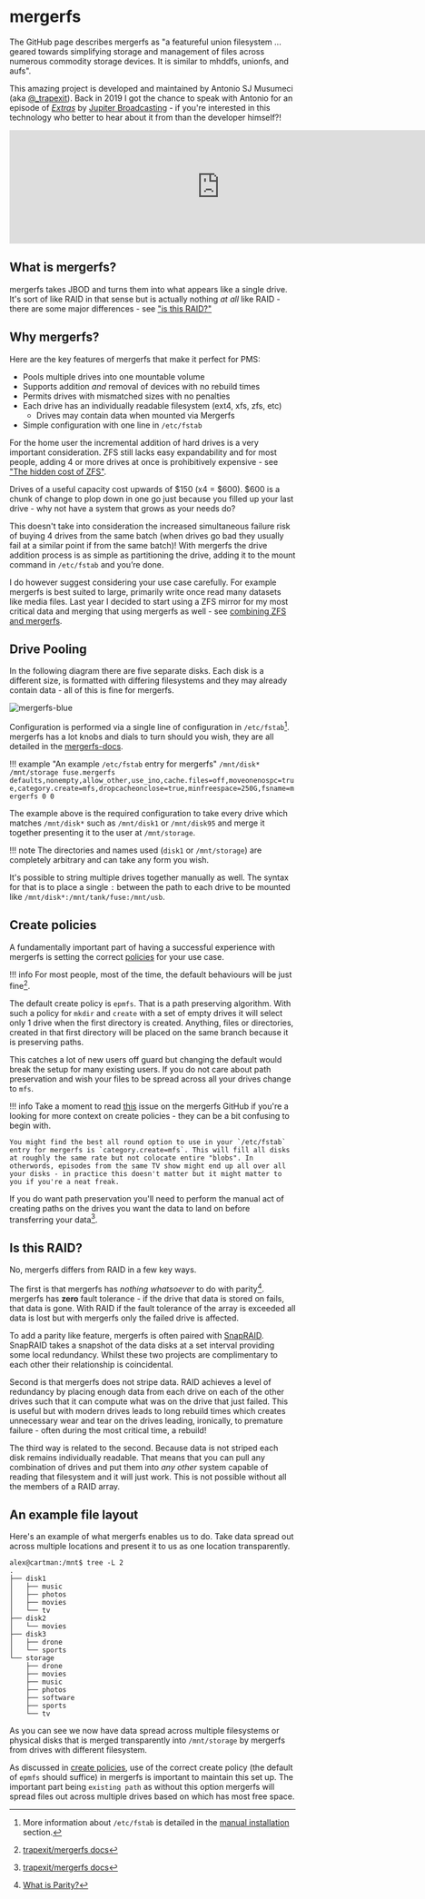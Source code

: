 # mergerfs

The GitHub page describes mergerfs as "a featureful union filesystem ... geared towards simplifying storage and management of files across numerous commodity storage devices. It is similar to mhddfs, unionfs, and aufs".

This amazing project is developed and maintained by Antonio SJ Musumeci (aka [@_trapexit](https://twitter.com/_trapexit)). Back in 2019 I got the chance to speak with Antonio for an episode of [*Extras*](https://extras.show/) by [Jupiter Broadcasting](https://www.jupiterbroadcasting.com/) - if you're interested in this technology who better to hear about it from than the developer himself?!

<p align="center">
<iframe src="https://player.fireside.fm/v2/WTrMvATU+NSbz5Jst?theme=dark" width="740" height="200" frameborder="0" scrolling="no"></iframe>
</p>

## What is mergerfs?

mergerfs takes JBOD and turns them into what appears like a single drive. It's sort of like RAID in that sense but is actually nothing *at all* like RAID - there are some major differences - see ["is this RAID?"](#is-this-raid)

## Why mergerfs?

Here are the key features of mergerfs that make it perfect for PMS:

* Pools multiple drives into one mountable volume
* Supports addition *and* removal of devices with no rebuild times
* Permits drives with mismatched sizes with no penalties
* Each drive has an individually readable filesystem (ext4, xfs, zfs, etc)
    * Drives may contain data when mounted via Mergerfs
* Simple configuration with one line in `/etc/fstab`

For the home user the incremental addition of hard drives is a very important consideration. ZFS still lacks easy expandability and for most people, adding 4 or more drives at once is prohibitively expensive - see ["The hidden cost of ZFS"](http://louwrentius.com/the-hidden-cost-of-using-zfs-for-your-home-nas.html).

Drives of a useful capacity cost upwards of $150 (x4 = $600). $600 is a chunk of change to plop down in one go just because you filled up your last drive - why not have a system that grows as your needs do?

This doesn't take into consideration the increased simultaneous failure risk of buying 4 drives from the same batch (when drives go bad they usually fail at a similar point if from the same batch)! With mergerfs the drive addition process is as simple as partitioning the drive, adding it to the mount command in `/etc/fstab` and you’re done. 

I do however suggest considering your use case carefully. For example mergerfs is best suited to large, primarily write once read many datasets like media files. Last year I decided to start using a ZFS mirror for my most critical data and merging that using mergerfs as well - see [combining ZFS and mergerfs](../05-advanced/combine-zfs-and-others.md).

## Drive Pooling

In the following diagram there are five separate disks. Each disk is a different size, is formatted with differing filesystems and they may already contain data - all of this is fine for mergerfs.

![mergerfs-blue](../images/tech-stack/mergerfs-blue.png)

Configuration is performed via a single line of configuration in `/etc/fstab`[^1]. mergerfs has a lot knobs and dials to turn should you wish, they are all detailed in the [mergerfs-docs](trapexit.github.io/mergerfs).

!!! example "An example `/etc/fstab` entry for mergerfs"
    ```
    /mnt/disk* /mnt/storage fuse.mergerfs defaults,nonempty,allow_other,use_ino,cache.files=off,moveonenospc=true,category.create=mfs,dropcacheonclose=true,minfreespace=250G,fsname=mergerfs 0 0
    ```

The example above is the required configuration to take every drive which matches `/mnt/disk*` such as `/mnt/disk1` or `/mnt/disk95` and merge it together presenting it to the user at `/mnt/storage`.

!!! note
    The directories and names used (`disk1` or `/mnt/storage`) are completely arbitrary and can take any form you wish.

It's possible to string multiple drives together manually as well. The syntax for that is to place a single `:` between the path to each drive to be mounted like `/mnt/disk*:/mnt/tank/fuse:/mnt/usb`.

## Create policies

A fundamentally important part of having a successful experience with mergerfs is setting the correct [policies](https://trapexit.github.io/mergerfs/latest/config/functions_categories_policies/) for your use case. 

!!! info
    For most people, most of the time, the default behaviours will be just fine[^3].

The default create policy is `epmfs`. That is a path preserving algorithm. With such a policy for `mkdir` and `create` with a set of empty drives it will select only 1 drive when the first directory is created. Anything, files or directories, created in that first directory will be placed on the same branch because it is preserving paths.

This catches a lot of new users off guard but changing the default would break the setup for many existing users. If you do not care about path preservation and wish your files to be spread across all your drives change to `mfs`. 

!!! info
    Take a moment to read [this](https://github.com/trapexit/mergerfs/issues/634) issue on the mergerfs GitHub if you're a looking for more context on create policies - they can be a bit confusing to begin with.

    You might find the best all round option to use in your `/etc/fstab` entry for mergerfs is `category.create=mfs`. This will fill all disks at roughly the same rate but not colocate entire "blobs". In otherwords, episodes from the same TV show might end up all over all your disks - in practice this doesn't matter but it might matter to you if you're a neat freak.

If you do want path preservation you'll need to perform the manual act of creating paths on the drives you want the data to land on before transferring your data[^3].

## Is this RAID?

No, mergerfs differs from RAID in a few key ways.

The first is that mergerfs has *nothing whatsoever* to do with parity[^2]. mergerfs has **zero** fault tolerance - if the drive that data is stored on fails, that data is gone. With RAID if the fault tolerance of the array is exceeded all data is lost but with mergerfs only the failed drive is affected.

To add a parity like feature, mergerfs is often paired with [SnapRAID](snapraid.md). SnapRAID takes a snapshot of the data disks at a set interval providing some local redundancy. Whilst these two projects are complimentary to each other their relationship is coincidental.

Second is that mergerfs does not stripe data. RAID achieves a level of redundancy by placing enough data from each drive on each of the other drives such that it can compute what was on the drive that just failed. This is useful but with modern drives leads to long rebuild times which creates unnecessary wear and tear on the drives leading, ironically, to premature failure - often during the most critical time, a rebuild!

The third way is related to the second. Because data is not striped each disk remains individually readable. That means that you can pull any combination of drives and put them into *any other* system capable of reading that filesystem and it will just work. This is not possible without all the members of a RAID array.

## An example file layout

Here's an example of what mergerfs enables us to do. Take data spread out across multiple locations and present it to us as one location transparently.

```
alex@cartman:/mnt$ tree -L 2
.
├── disk1
│   ├── music
│   ├── photos
│   ├── movies
│   └── tv
├── disk2
│   └── movies
├── disk3
│   ├── drone
│   └── sports
└── storage
    ├── drone
    ├── movies
    ├── music
    ├── photos
    ├── software
    ├── sports
    └── tv
```

As you can see we now have data spread across multiple filesystems or physical disks that is merged transparently into `/mnt/storage` by mergerfs from drives with different filesystem. 

As discussed in [create policies](#create-policies), use of the correct create policy (the default of `epmfs` should suffice) in mergerfs is important to maintain this set up. The important part being `existing path` as without this option mergerfs will spread files out across multiple drives based on which has most free space.


[^1]: More information about `/etc/fstab` is detailed in the [manual installation](../03-installation/manual-install-ubuntu.md) section.
[^2]: [What is Parity?](https://en.wikipedia.org/wiki/Standard_RAID_levels#Simplified_parity_example)
[^3]: [trapexit/mergerfs docs](https://trapexit.github.io/mergerfs/latest/faq/why_isnt_it_working/#why-are-all-my-files-ending-up-on-1-filesystem)

